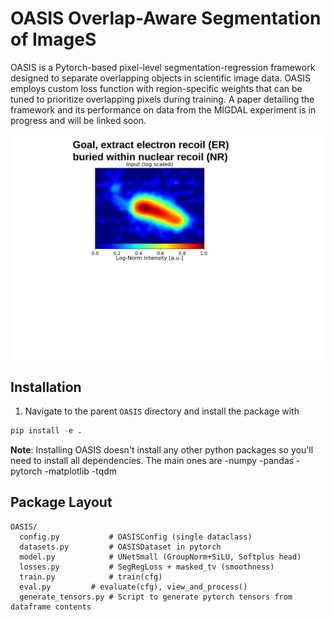 # OASIS Overlap-Aware Segmentation of ImageS

OASIS is a Pytorch-based pixel-level segmentation-regression framework designed to
separate overlapping objects in scientific image data. OASIS employs custom loss
function with region-specific weights that can be tuned to prioritize overlapping
pixels during training. A paper detailing the framework and its performance
on data from the MIGDAL experiment is in progress and will be linked soon.

![OASISGif](figures/OASIS.gif)

## Installation

1. Navigate to the parent `OASIS` directory and install the package with

```python
pip install -e .
```

**Note**: Installing OASIS doesn't install any other python packages
so you'll need to install all dependencies. The main ones are
-numpy
-pandas
-pytorch
-matplotlib
-tqdm

## Package Layout
```
OASIS/
  config.py           # OASISConfig (single dataclass)
  datasets.py         # OASISDataset in pytorch
  model.py            # UNetSmall (GroupNorm+SiLU, Softplus head)
  losses.py           # SegRegLoss + masked_tv (smoothness)
  train.py            # train(cfg)
  eval.py	      # evaluate(cfg), view_and_process()
  generate_tensors.py # Script to generate pytorch tensors from dataframe contents
```
